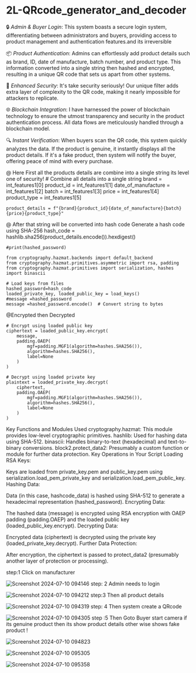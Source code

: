 # 2L-QRcode_generator_and_decoder
🔒 *Admin & Buyer Login*: This  system boasts a secure login system, differentiating between administrators and buyers, providing access to product management and authentication features.and its irreversible 

📦 *Product Authentication*: Admins can effortlessly add product details such as brand, ID, date of manufacture, batch number, and product type. This information converted into a single string then hashed and encrypted, resulting in a unique QR code that sets us apart from other systems.

🔐 *Enhanced Security*: It's take security seriously! Our unique filter adds extra layer of complexity to the QR code, making it nearly impossible for attackers to replicate.

🌐 *Blockchain Integration*: I have harnessed the power of blockchain technology to ensure the utmost transparency and security in the product authentication process. All data flows are meticulously handled through a blockchain model.

🔍 *Instant Verification*: When buyers scan the QR code, this system quickly analyzes the data. If the product is genuine, it instantly displays all the product details. If it's a fake product, then  system will notify the buyer, offering peace of mind with every purchase.

@ Here First all the products details are combine into a single string
 its level one of security!
    # Combine all details into a single string
    brand = int_features1[0]
    product_id = int_features1[1]
    date_of_manufacture = int_features1[2]
    batch = int_features1[3]
    price = int_features1[4]
    product_type = int_features1[5]

    product_details = f"{brand}{product_id}{date_of_manufacture}{batch}{price}{product_type}"
@ After that string will be converted into hash code
 Generate a hash code using SHA-256 
    hash_code = hashlib.sha256(product_details.encode()).hexdigest()

    #print(hashed_password)

    from cryptography.hazmat.backends import default_backend
    from cryptography.hazmat.primitives.asymmetric import rsa, padding
    from cryptography.hazmat.primitives import serialization, hashes
    import binascii

    # Load keys from files
    hashed_password=hash_code
    loaded_private_key, loaded_public_key = load_keys()
    #message =hashed_password
    message =hashed_password.encode()  # Convert string to bytes
@Encrypted then Decrypted

    # Encrypt using loaded public key
    ciphertext = loaded_public_key.encrypt(
        message,
        padding.OAEP(
            mgf=padding.MGF1(algorithm=hashes.SHA256()),
            algorithm=hashes.SHA256(),
            label=None
        )
    )

    # Decrypt using loaded private key
    plaintext = loaded_private_key.decrypt(
        ciphertext,
        padding.OAEP(
            mgf=padding.MGF1(algorithm=hashes.SHA256()),
            algorithm=hashes.SHA256(),
            label=None
        )
    )
Key Functions and Modules Used
cryptography.hazmat: This module provides low-level cryptographic primitives.
hashlib: Used for hashing data using SHA-512.
binascii: Handles binary-to-text (hexadecimal) and text-to-binary conversions.
block2.protect_data2: Presumably a custom function or module for further data protection.
Key Operations in Your Script
Loading RSA Keys:

Keys are loaded from private_key.pem and public_key.pem using serialization.load_pem_private_key and serialization.load_pem_public_key.
Hashing Data:

Data (in this case, hashcode_data) is hashed using SHA-512 to generate a hexadecimal representation (hashed_password).
Encrypting Data:

The hashed data (message) is encrypted using RSA encryption with OAEP padding (padding.OAEP) and the loaded public key (loaded_public_key.encrypt).
Decrypting Data:

Encrypted data (ciphertext) is decrypted using the private key (loaded_private_key.decrypt).
Further Data Protection:

After encryption, the ciphertext is passed to protect_data2 (presumably another layer of protection or processing).

step:1 
Click on manufacturer 

![Screenshot 2024-07-10 094146](https://github.com/sasmita169/QRcode_generator_and_decoder/assets/118671759/a95d1734-f5c8-43c4-93b9-26954f513d2f)
step: 2 
Admin needs to login

![Screenshot 2024-07-10 094212](https://github.com/sasmita169/QRcode_generator_and_decoder/assets/118671759/c854211c-3f7d-4698-aa34-828bec832413)
step:3 
Then all product details

![Screenshot 2024-07-10 094319](https://github.com/sasmita169/QRcode_generator_and_decoder/assets/118671759/01361693-08c7-4c72-8e6d-f83c3e048291)
step: 4 
Then system create a QRcode

![Screenshot 2024-07-10 094305](https://github.com/sasmita169/QRcode_generator_and_decoder/assets/118671759/160fd2f8-5e91-4ce8-8a18-b99b08422ebe)
step :5 
Then Goto Buyer start camera if its genuine product then its show product details other wise shows fake product !

![Screenshot 2024-07-10 094823](https://github.com/sasmita169/QRcode_generator_and_decoder/assets/118671759/885c9189-0bc4-4fd2-920f-05be108a7e08)

![Screenshot 2024-07-10 095305](https://github.com/sasmita169/QRcode_generator_and_decoder/assets/118671759/46c7f0cf-1650-433b-bc9d-ba1d4e430e7f)

![Screenshot 2024-07-10 095358](https://github.com/sasmita169/QRcode_generator_and_decoder/assets/118671759/4ee0b370-9994-461d-b9a0-e8209bbd49ed)

